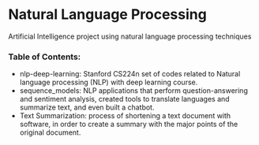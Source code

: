 # Natural Language Processing

Artificial Intelligence project using natural language processing techniques


### Table of Contents:

- nlp-deep-learning: Stanford CS224n set of codes related to Natural language processing (NLP) with deep learning course.
- sequence_models: NLP applications that perform question-answering and sentiment analysis, created tools to translate languages and summarize text, and even built a chatbot.
- Text Summarization: process of shortening a text document with software, in order to create a summary with the major points of the original document.
